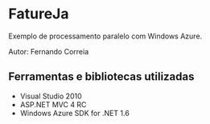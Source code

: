 FatureJa
========

Exemplo de processamento paralelo com Windows Azure.

Autor: Fernando Correia


Ferramentas e bibliotecas utilizadas
------------------------------------

* Visual Studio 2010
* ASP.NET MVC 4 RC
* Windows Azure SDK for .NET 1.6